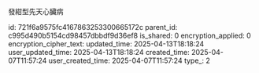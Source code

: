 發紺型先天心臟病



id: 721f6a9575fc4167863253300665172c
parent_id: c995d490b5154cd98457dbbdf9d36ef8
is_shared: 0
encryption_applied: 0
encryption_cipher_text: 
updated_time: 2025-04-13T18:18:24
user_updated_time: 2025-04-13T18:18:24
created_time: 2025-04-07T11:57:24
user_created_time: 2025-04-07T11:57:24
type_: 2